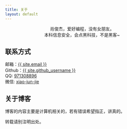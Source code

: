```yaml
---
title: 关于
layout: default
---
```


<!-- {% comment %}
<img src="/resume/img/head.png" class="img-circle img-responsive" title="{{ site.author }}">
{% endcomment %} -->
<!-- <script src="http://cdn.static.runoob.com/libs/bootstrap/3.3.7/js/bootstrap.min.js"></script> -->

<!-- <div class="modal fade" id="myModal" tabindex="-1" role="dialog" aria-labelledby="myModalLabel" aria-hidden="true">
	<div class="modal-dialog">
		<div class="modal-content">
			<div class="modal-header">
				<button type="button" class="close" data-dismiss="modal" aria-hidden="true">
					&times;
				</button>
				<h4 class="modal-title" id="myModalLabel">
					请留下您的联系方式
				</h4>
			</div>
			<div class="modal-body">
                <form class="form-horizontal" role="form">
                    <div class="form-group">
                        <label for="firstname" class="col-sm-2 control-label">名字</label>
                        <div class="col-sm-10">
                          <input type="text" class="form-control" id="firstname" placeholder="请输入名字">
                        </div>
                    </div>
                    <div class="form-group">
                        <label for="firstname" class="col-sm-2 control-label">名字</label>
                        <div class="col-sm-10">
                          <input type="text" class="form-control" id="firstname" placeholder="请输入名字">
                        </div>
                    </div>
                    <div class="form-group">
                        <label for="firstname" class="col-sm-2 control-label">名字</label>
                        <div class="col-sm-10">
                          <input type="text" class="form-control" id="firstname" placeholder="请输入名字">
                        </div>
                    </div>
                </form>
			</div>
			<div class="modal-footer">
				<button type="button" class="btn btn-default" data-dismiss="modal">关闭
				</button>
				<button type="button" class="btn btn-primary">
					提交
				</button>
			</div>
		</div>
	</div>
</div> -->

<div class="img-responsive img-circle hedcut" data-toggle="modal" data-target="#myModal"></div>

<center>肖俊杰，爱好编程，没有女朋友。</center>
<center>本科信息安全，会点黑科技，不是黑客~</center>

<div class="row">
    <div class="col-md-6">
        <h2>联系方式</h2>
        <span><i class="icon-mail-alt"></i>邮箱：<a href="mailto:{{ site.email }}" target="_blank">{{ site.email }}</a></span><br>
        <span><i class="icon-github-circled"></i>Github：<a href="http://github.com/{{ site.github_username }}" target="_blank">{{ site.github_username }}</a></span><br>
        <span><i class="icon-qq"></i>QQ: <a href="http://wpa.qq.com/msgrd?V=1&Uin={{ site.qq_id }}" title="QQ" target="_blank">971308896</a></span><br>
        <span><i class="icon-wechat"></i>微信: <a href="#" title="wechat" target="_blank">xiao-jun-jie</a></span><br>
    </div>
    <div class="col-md-6">
        <h2>关于博客</h2>
        <p>博客的内容主要是计算机相关的，若有错误希望指正，讲真的。</p>
        <p>转载请别注明出处。</p>
    </div>
</div>
